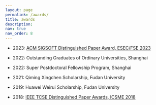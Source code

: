 ```yaml
---
layout: page
permalink: /awards/
title: awards
description:
nav: true
nav_order: 8
---
```


- 2023: [ACM SIGSOFT Distinguished Paper Award, ESEC/FSE 2023](https://2023.esec-fse.org/info/awards)

- 2022: Outstanding Graduates of Ordinary Universities, Shanghai

- 2022: Super Postdoctoral Fellowship Program, Shanghai

- 2021: Qiming Xingchen Scholarship, Fudan University

- 2019: Huawei Weirui Scholarship, Fudan University

- 2018: [IEEE TCSE Distinguished Paper Awards, ICSME 2018](https://icsme2018.github.io/program/Awards.html)
